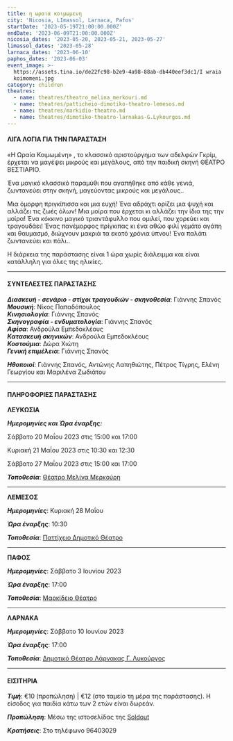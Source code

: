 ```yaml
---
title: η ωραια κοιμωμενη
city: 'Nicosia, LImassol, Larnaca, Pafos'
startDate: '2023-05-19T21:00:00.000Z'
endDate: '2023-06-09T21:00:00.000Z'
nicosia_dates: '2023-05-20, 2023-05-21, 2023-05-27'
limassol_dates: '2023-05-28'
larnaca_dates: '2023-06-10'
paphos_dates: '2023-06-03'
event_image: >-
  https://assets.tina.io/de22fc98-b2e9-4a98-88ab-db440eef3dc1/I wraia
  koimomeni.jpg
category: children
theatres:
  - name: theatres/theatro_melina_merkouri.md
  - name: theatres/patticheio-dimotiko-theatro-lemesos.md
  - name: theatres/markidio-theatro.md
  - name: theatres/dimotiko-theatro-larnakas-G.Lykourgos.md
---
```



#### ΛΙΓΑ ΛΟΓΙΑ ΓΙΑ ΤΗΝ ΠΑΡΑΣΤΑΣΗ

«H Ωραία Κοιμωμένη» , το κλασσικό αριστούργημα των αδελφών Γκρίμ, έρχεται να μαγέψει μικρούς και μεγάλους, από την παιδική σκηνή ΘΕΑΤΡΟ ΒΕΣΤΙΑΡΙΟ.

Ένα μαγικό κλασσικό παραμύθι που αγαπήθηκε από κάθε γενιά, ζωντανεύει στην σκηνή, μαγεύοντας μικρούς και
μεγάλους..

Μια όμορφη πριγκίπισσα και μια ευχή! Ένα αδράχτι ορίζει μια ψυχή και αλλάζει τις ζωές όλων! Μια μοίρα που έρχεται κι αλλάζει την ίδια της την μοίρα! Ένα κόκκινο μαγικό τριαντάφυλλο που ομιλεί, που χορεύει και τραγουδάει! Ένας πανέμορφος πρίγκιπας κι ένα αθώο φιλί γεμάτο αγάπη και θαυμασμό, διώχνουν μακριά τα εκατό χρόνια ύπνου! Ένα παλάτι ζωντανεύει και πάλι..

Η διάρκεια της παράστασης είναι 1 ώρα χωρίς διάλειμμα και είναι κατάλληλη για όλες της ηλικίες.

***

#### ΣΥΝΤΕΛΕΣΤΕΣ ΠΑΡΑΣΤΑΣΗΣ

***Διασκευή - σενάριο - στίχοι τραγουδιών - σκηνοθεσία***: Γιάννης Σπανός\
***Μουσική***: Νίκος Παπαδόπουλος\
***Κινησιολογία***: Γιάννης Σπανός\
***Σκηνογραφία - ενδυματολογία***: Γιάννης Σπανός\
***Αφίσα***: Ανδρούλα Εμπεδοκλέους\
***Κατασκευή σκηνικών***: Ανδρούλα Εμπεδοκλέους\
***Κοστούμια***: Δώρα Χιώτη\
***Γενική επιμέλεια***: Γιάννης Σπανός

***Ηθοποιοί***: Γιάννης Σπανός, Αντώνης Λαπηθιώτης, Πέτρος Τίγρης, Ελένη Γεωργίου και Μαριλένα Ζωδιάτου

***

#### ΠΛΗΡΟΦΟΡΙΕΣ ΠΑΡΑΣΤΑΣΗΣ

**ΛΕΥΚΩΣΙΑ**

***Ημερομηνίες και Ώρα έναρξης:***

Σάββατο 20 Μαΐου 2023 στις 15:00 και 17:00

Κυριακή 21 Μαΐου 2023 στις 10:30 και 12:30

Σάββατο 27 Μαΐου 2023 στις 15:00 και 17:00

***Τοποθεσία***: [Θέατρο Μελίνα Μερκούρη](?#map "")

***

**ΛΕΜΕΣΟΣ**

***Ημερομηνίες***: Κυριακή 28 Μαΐου

***Ώρα έναρξης***: 10:30

***Τοποθεσία***: [Παττίχειο Δημοτικό Θέατρο](?#map "")

***

**ΠΑΦΟΣ**

***Ημερομηνίες***: Σάββατο 3 Ιουνίου 2023

***Ώρα έναρξης***: 17:00

***Τοποθεσία***: [Μαρκίδειο Θέατρο](?#map "")

***

**ΛΑΡΝΑΚΑ**

***Ημερομηνίες***: Σάββατο 10 Ιουνίου 2023

***Ώρα έναρξης***: 17:00

***Τοποθεσία***: [Δημοτικό Θέατρο Λάρνακας Γ. Λυκούργος](?#map "")

***

#### ΕΙΣΙΤΗΡΙΑ

***Τιμή***: €10 (προπώληση) | €12 (στο ταμείο τη μέρα της παράστασης). Η είσοδος για παιδία κάτω των 2 ετών είναι δωρεάν.

***Προπώληση***: Μέσω της ιστοσελίδας της [Soldout ](https://www.soldoutticketbox.com/sleeping-beauty-theatro-vestiario-2023/?lang=el "")

***Κρατήσεις***: Στο τηλέφωνο 96403029
